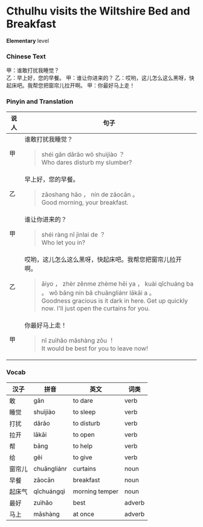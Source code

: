 # Cthulhu visits the Wiltshire Bed and Breakfast
**Elementary** level
### Chinese Text
甲：谁敢打扰我睡觉？<br />乙：早上好，您的早餐。
甲：谁让你进来的？
乙：哎哟，这儿怎么这么黑呀，快起床吧。我帮您把窗帘儿拉开啊。
甲：你最好马上走！

### Pinyin and Translation
|说人|句子|
|----|----|
|甲|谁敢打扰我睡觉？<blockquote>shéi gǎn dǎrǎo wǒ shuìjiào ？<br />Who dares disturb my slumber?</blockquote>|
|乙|早上好，您的早餐。<blockquote>zǎoshang hǎo ， nín de zǎocān 。<br />Good morning, your breakfast.</blockquote>|
|甲|谁让你进来的？<blockquote>shéi ràng nǐ jìnlai de ？<br />Who let you in?</blockquote>|
|乙|哎哟，这儿怎么这么黑呀，快起床吧。我帮您把窗帘儿拉开啊。<blockquote>āiyo ， zhèr zěnme zhème hēi ya ， kuài qǐchuáng ba 。 wǒ bāng nín bǎ chuāngliánr lākāi a 。<br />Goodness gracious is it dark in here. Get up quickly now. I'll just open the curtains for you.</blockquote>|
|甲|你最好马上走！<blockquote>nǐ zuìhǎo mǎshàng zǒu ！<br />It would be best for you to leave now!</blockquote>|
### Vocab
|汉子|拼音|英文|词类|
|----|----|----|----|
|敢|gǎn|to dare|verb|
|睡觉|shuìjiào|to sleep|verb|
|打扰|dǎrǎo|to disturb|verb|
|拉开|lākāi|to open|verb|
|帮|bāng|to help|verb|
|给|gěi|to give|verb|
|窗帘儿|chuāngliánr|curtains|noun|
|早餐|zǎocān|breakfast|noun|
|起床气|qǐchuángqì|morning temper|noun|
|最好|zuìhǎo|best|adverb|
|马上|mǎshàng|at once|adverb|